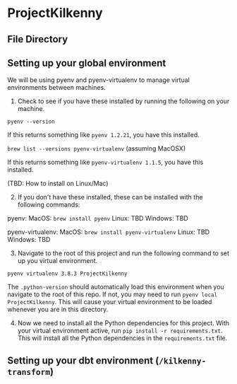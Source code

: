 # ProjectKilkenny

## File Directory

## Setting up your global environment

We will be using pyenv and pyenv-virtualenv to manage virtual environments between machines.

1. Check to see if you have these installed by running the following on your machine.

`pyenv --version` 

If this returns something like `pyenv 1.2.21`, you have this installed.

`brew list --versions pyenv-virtualenv` (assuming MacOSX)

If this returns something like `pyenv-virtualenv 1.1.5`, you have this installed.

(TBD: How to install on Linux/Mac)

2. If you don't have these installed, these can be installed with the following commands:

pyenv: 
    MacOS: `brew install pyenv`
    Linux: TBD
    Windows: TBD

pyenv-virtualenv: 
    MacOS: `brew install pyenv-virtualenv`
    Linux: TBD
    Windows: TBD

3. Navigate to the root of this project and run the following command to set up you virtual environment.

`pyenv virtualenv 3.8.3 ProjectKilkenny`

The `.python-version` should automatically load this environment when you navigate to the root of this repo.  If not, you may need to run `pyenv local ProjectKilkenny`.  This will cause your virtual environment to be loaded whenever you are in this directory.

4. Now we need to install all the Python dependencies for this project.  With your virtual environment active, run `pip install -r requirements.txt`.  This will install all the Python dependencies in the `requirements.txt` file.

## Setting up your dbt environment (`/kilkenny-transform`)

